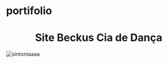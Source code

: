 # portifolio
<h1 align="center">Site Beckus Cia de Dança</h1>

![sintoniaaaa](https://github.com/Hudson-Otavio/portifolio/assets/134657072/a9ece32d-4dd3-42fa-9fa4-244f4a5a175f)
